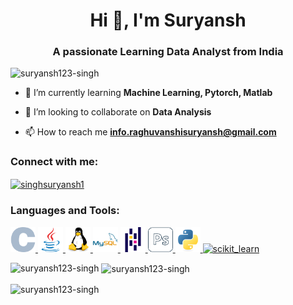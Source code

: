 <h1 align="center">Hi 👋, I'm Suryansh</h1>
<h3 align="center">A passionate Learning Data Analyst from India</h3>

<p align="left"> <img src="https://komarev.com/ghpvc/?username=suryansh123-singh&label=Profile%20views&color=0e75b6&style=flat" alt="suryansh123-singh" /> </p>

- 🌱 I’m currently learning **Machine Learning, Pytorch, Matlab**

- 👯 I’m looking to collaborate on **Data Analysis**

- 📫 How to reach me **info.raghuvanshisuryansh@gmail.com**

<h3 align="left">Connect with me:</h3>
<p align="left">
<a href="https://instagram.com/singhsuryansh1" target="blank"><img align="center" src="https://raw.githubusercontent.com/rahuldkjain/github-profile-readme-generator/master/src/images/icons/Social/instagram.svg" alt="singhsuryansh1" height="30" width="40" /></a>
</p>

<h3 align="left">Languages and Tools:</h3>
<p align="left"> <a href="https://www.cprogramming.com/" target="_blank" rel="noreferrer"> <img src="https://raw.githubusercontent.com/devicons/devicon/master/icons/c/c-original.svg" alt="c" width="40" height="40"/> </a> <a href="https://www.java.com" target="_blank" rel="noreferrer"> <img src="https://raw.githubusercontent.com/devicons/devicon/master/icons/java/java-original.svg" alt="java" width="40" height="40"/> </a> <a href="https://www.linux.org/" target="_blank" rel="noreferrer"> <img src="https://raw.githubusercontent.com/devicons/devicon/master/icons/linux/linux-original.svg" alt="linux" width="40" height="40"/> </a> <a href="https://www.mysql.com/" target="_blank" rel="noreferrer"> <img src="https://raw.githubusercontent.com/devicons/devicon/master/icons/mysql/mysql-original-wordmark.svg" alt="mysql" width="40" height="40"/> </a> <a href="https://pandas.pydata.org/" target="_blank" rel="noreferrer"> <img src="https://raw.githubusercontent.com/devicons/devicon/2ae2a900d2f041da66e950e4d48052658d850630/icons/pandas/pandas-original.svg" alt="pandas" width="40" height="40"/> </a> <a href="https://www.photoshop.com/en" target="_blank" rel="noreferrer"> <img src="https://raw.githubusercontent.com/devicons/devicon/master/icons/photoshop/photoshop-line.svg" alt="photoshop" width="40" height="40"/> </a> <a href="https://www.python.org" target="_blank" rel="noreferrer"> <img src="https://raw.githubusercontent.com/devicons/devicon/master/icons/python/python-original.svg" alt="python" width="40" height="40"/> </a> <a href="https://scikit-learn.org/" target="_blank" rel="noreferrer"> <img src="https://upload.wikimedia.org/wikipedia/commons/0/05/Scikit_learn_logo_small.svg" alt="scikit_learn" width="40" height="40"/> </a> </p>

<p><img align="left" src="https://github-readme-stats.vercel.app/api/top-langs?username=suryansh123-singh&show_icons=true&locale=en&layout=compact" alt="suryansh123-singh" /></p>

<p>&nbsp;<img align="center" src="https://github-readme-stats.vercel.app/api?username=suryansh123-singh&show_icons=true&locale=en" alt="suryansh123-singh" /></p>

<p><img align="center" src="https://github-readme-streak-stats.herokuapp.com/?user=suryansh123-singh&" alt="suryansh123-singh" /></p>
